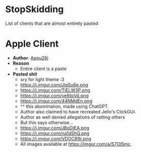 # StopSkidding
List of clients that are almost entirely pasted

# Apple Client
- **Author**: [Appu26j](https://github.com/ziuee/skidlist#appu26j)
- **Reason**
    - Entire client is a paste
- **Pasted shit**
    - sry for light theme :3
    - https://i.imgur.com/JlqSu6e.png
    - https://i.imgur.com/TiELW3P.png
    - https://i.imgur.com/ye6tqVd.png
    - https://i.imgur.com/44NMdEn.png
    - ^^ this abomination, made using ChatGPT.
    - Author also claimed to have recreated Jello's ClickGUI.
    - Author as well denied allegations of ratting others
    - But this says otherwise...
    - https://i.imgur.com/JBoDIEA.png
    - https://i.imgur.com/na1dShQ.png
    - https://i.imgur.com/VDOCR9r.png
    - All images available at https://imgur.com/a/S7OlSmc.